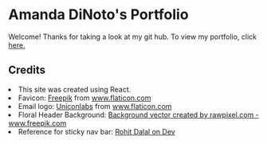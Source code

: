 <h1>Amanda DiNoto's Portfolio</h1>

Welcome! Thanks for taking a look at my git hub. To view my portfolio, click <a href="https://amanda-dinoto.netlify.app/">here.</a>

<h2>Credits</h2>

<li>This site was created using React.</li>

<li>Favicon: <a href="https://www.freepik.com" title="Freepik">Freepik</a> from <a href="https://www.flaticon.com/" title="Flaticon">www.flaticon.com</a></li>

<li>Email logo: <a href="https://www.flaticon.com/authors/uniconlabs" title="Uniconlabs">Uniconlabs</a> from <a href="https://www.flaticon.com/" title="Flaticon">www.flaticon.com</a></li>

<li> Floral Header Background: <a href='https://www.freepik.com/vectors/background'>Background vector created by rawpixel.com - www.freepik.com</a></li>

<li>Reference for sticky nav bar: <a href='https://dev.to/dalalrohit/sticky-navbar-from-scratch-using-react-37d5'>Rohit Dalal on Dev</a></li>